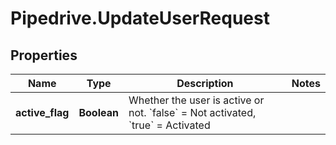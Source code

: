 # Pipedrive.UpdateUserRequest

## Properties

Name | Type | Description | Notes
------------ | ------------- | ------------- | -------------
**active_flag** | **Boolean** | Whether the user is active or not. &#x60;false&#x60; &#x3D; Not activated, &#x60;true&#x60; &#x3D; Activated | 


